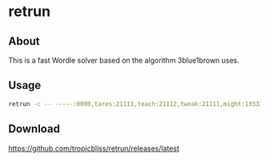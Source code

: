 # retrun

## About

This is a fast Wordle solver based on the algorithm 3blue1brown uses.

## Usage

```sh
retrun -c -- -----:0000,tares:21111,teach:21112,tweak:21111,might:13333
```

## Download

https://github.com/tropicbliss/retrun/releases/latest
